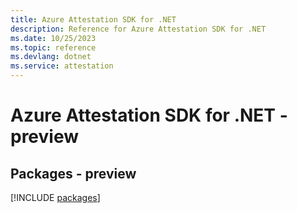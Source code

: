 ```yaml
---
title: Azure Attestation SDK for .NET
description: Reference for Azure Attestation SDK for .NET
ms.date: 10/25/2023
ms.topic: reference
ms.devlang: dotnet
ms.service: attestation
---
```

# Azure Attestation SDK for .NET - preview
## Packages - preview
[!INCLUDE [packages](attestation-index.md)]
